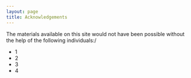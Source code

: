 ```yaml
---
layout: page
title: Acknowledgements
---
```


The materials available on this site would not have been possible without the help of the following individuals:/
* 1
* 2
* 3
* 4
